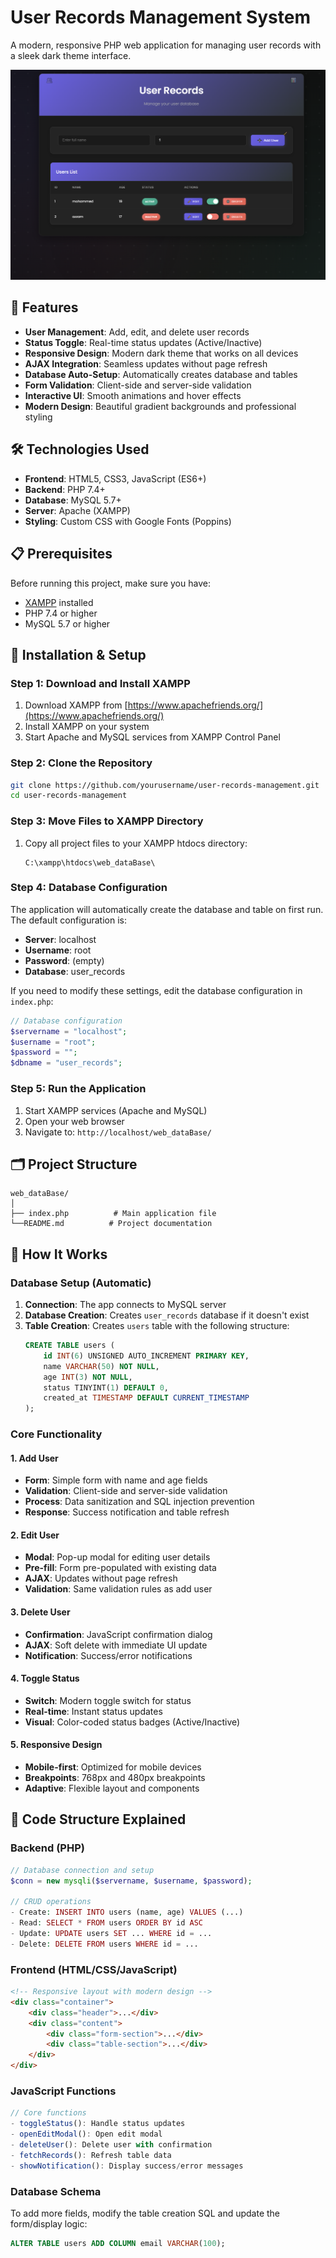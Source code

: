 # User Records Management System

A modern, responsive PHP web application for managing user records with a sleek dark theme interface. 

![php-user-management-system](website.png)
## 🌟 Features

- **User Management**: Add, edit, and delete user records
- **Status Toggle**: Real-time status updates (Active/Inactive)
- **Responsive Design**: Modern dark theme that works on all devices
- **AJAX Integration**: Seamless updates without page refresh
- **Database Auto-Setup**: Automatically creates database and tables
- **Form Validation**: Client-side and server-side validation
- **Interactive UI**: Smooth animations and hover effects
- **Modern Design**: Beautiful gradient backgrounds and professional styling

## 🛠️ Technologies Used

- **Frontend**: HTML5, CSS3, JavaScript (ES6+)
- **Backend**: PHP 7.4+
- **Database**: MySQL 5.7+
- **Server**: Apache (XAMPP)
- **Styling**: Custom CSS with Google Fonts (Poppins)

## 📋 Prerequisites

Before running this project, make sure you have:

- [XAMPP](https://www.apachefriends.org/index.html) installed
- PHP 7.4 or higher
- MySQL 5.7 or higher

## 🔧 Installation & Setup

### Step 1: Download and Install XAMPP
1. Download XAMPP from [https://www.apachefriends.org/](https://www.apachefriends.org/)
2. Install XAMPP on your system
3. Start Apache and MySQL services from XAMPP Control Panel

### Step 2: Clone the Repository
```bash
git clone https://github.com/yourusername/user-records-management.git
cd user-records-management
```

### Step 3: Move Files to XAMPP Directory
1. Copy all project files to your XAMPP htdocs directory:
   ```
   C:\xampp\htdocs\web_dataBase\
   ```

### Step 4: Database Configuration
The application will automatically create the database and table on first run. The default configuration is:
- **Server**: localhost
- **Username**: root
- **Password**: (empty)
- **Database**: user_records

If you need to modify these settings, edit the database configuration in `index.php`:
```php
// Database configuration
$servername = "localhost";
$username = "root";
$password = "";
$dbname = "user_records";
```

### Step 5: Run the Application
1. Start XAMPP services (Apache and MySQL)
2. Open your web browser
3. Navigate to: `http://localhost/web_dataBase/`

## 🗂️ Project Structure

```
web_dataBase/
│
├── index.php          # Main application file
└──README.md          # Project documentation
```

## 🎯 How It Works

### Database Setup (Automatic)
1. **Connection**: The app connects to MySQL server
2. **Database Creation**: Creates `user_records` database if it doesn't exist
3. **Table Creation**: Creates `users` table with the following structure:
   ```sql
   CREATE TABLE users (
       id INT(6) UNSIGNED AUTO_INCREMENT PRIMARY KEY,
       name VARCHAR(50) NOT NULL,
       age INT(3) NOT NULL,
       status TINYINT(1) DEFAULT 0,
       created_at TIMESTAMP DEFAULT CURRENT_TIMESTAMP
   );
   ```

### Core Functionality

#### 1. Add User
- **Form**: Simple form with name and age fields
- **Validation**: Client-side and server-side validation
- **Process**: Data sanitization and SQL injection prevention
- **Response**: Success notification and table refresh

#### 2. Edit User
- **Modal**: Pop-up modal for editing user details
- **Pre-fill**: Form pre-populated with existing data
- **AJAX**: Updates without page refresh
- **Validation**: Same validation rules as add user

#### 3. Delete User
- **Confirmation**: JavaScript confirmation dialog
- **AJAX**: Soft delete with immediate UI update
- **Notification**: Success/error notifications

#### 4. Toggle Status
- **Switch**: Modern toggle switch for status
- **Real-time**: Instant status updates
- **Visual**: Color-coded status badges (Active/Inactive)

#### 5. Responsive Design
- **Mobile-first**: Optimized for mobile devices
- **Breakpoints**: 768px and 480px breakpoints
- **Adaptive**: Flexible layout and components

## 🔧 Code Structure Explained

### Backend (PHP)
```php
// Database connection and setup
$conn = new mysqli($servername, $username, $password);

// CRUD operations
- Create: INSERT INTO users (name, age) VALUES (...)
- Read: SELECT * FROM users ORDER BY id ASC
- Update: UPDATE users SET ... WHERE id = ...
- Delete: DELETE FROM users WHERE id = ...
```

### Frontend (HTML/CSS/JavaScript)
```html
<!-- Responsive layout with modern design -->
<div class="container">
    <div class="header">...</div>
    <div class="content">
        <div class="form-section">...</div>
        <div class="table-section">...</div>
    </div>
</div>
```

### JavaScript Functions
```javascript
// Core functions
- toggleStatus(): Handle status updates
- openEditModal(): Open edit modal
- deleteUser(): Delete user with confirmation
- fetchRecords(): Refresh table data
- showNotification(): Display success/error messages
```


### Database Schema
To add more fields, modify the table creation SQL and update the form/display logic:
```sql
ALTER TABLE users ADD COLUMN email VARCHAR(100);
```


